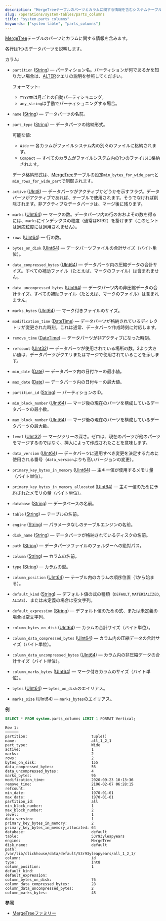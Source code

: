 ```yaml
---
description: "MergeTreeテーブルのパーツとカラムに関する情報を含むシステムテーブル。"
slug: /operations/system-tables/parts_columns
title: "system.parts_columns"
keywords: ["system table", "parts_columns"]
---
```


[MergeTree](../../engines/table-engines/mergetree-family/mergetree.md)テーブルのパーツとカラムに関する情報を含みます。

各行は1つのデータパーツを説明します。

カラム:

- `partition` ([String](../../sql-reference/data-types/string.md)) — パーティション名。パーティションが何であるかを知りたい場合は、[ALTER](../../sql-reference/statements/alter/index.md#query_language_queries_alter)クエリの説明を参照してください。

    フォーマット:

    - `YYYYMM`は月ごとの自動パーティショニング。
    - `any_string`は手動でパーティショニングする場合。

- `name` ([String](../../sql-reference/data-types/string.md)) — データパーツの名前。

- `part_type` ([String](../../sql-reference/data-types/string.md)) — データパーツの格納形式。

    可能な値:

    - `Wide` — 各カラムがファイルシステム内の別々のファイルに格納されます。
    - `Compact` — すべてのカラムがファイルシステム内の1つのファイルに格納されます。

    データ格納形式は、[MergeTree](../../engines/table-engines/mergetree-family/mergetree.md)テーブルの設定`min_bytes_for_wide_part`と`min_rows_for_wide_part`で制御されます。

- `active` ([UInt8](../../sql-reference/data-types/int-uint.md)) — データパーツがアクティブかどうかを示すフラグ。データパーツがアクティブであれば、テーブルで使用されます。そうでなければ削除されます。非アクティブなデータパーツは、マージ後に残ります。

- `marks` ([UInt64](../../sql-reference/data-types/int-uint.md)) — マークの数。データパーツ内の行のおおよその数を得るには、`marks`にインデックスの粒度（通常は8192）を掛けます（このヒントは適応粒度には適用されません）。

- `rows` ([UInt64](../../sql-reference/data-types/int-uint.md)) — 行の数。

- `bytes_on_disk` ([UInt64](../../sql-reference/data-types/int-uint.md)) — データパーツファイルの合計サイズ（バイト単位）。

- `data_compressed_bytes` ([UInt64](../../sql-reference/data-types/int-uint.md)) — データパーツ内の圧縮データの合計サイズ。すべての補助ファイル（たとえば、マークのファイル）は含まれません。

- `data_uncompressed_bytes` ([UInt64](../../sql-reference/data-types/int-uint.md)) — データパーツ内の非圧縮データの合計サイズ。すべての補助ファイル（たとえば、マークのファイル）は含まれません。

- `marks_bytes` ([UInt64](../../sql-reference/data-types/int-uint.md)) — マーク付きファイルのサイズ。

- `modification_time` ([DateTime](../../sql-reference/data-types/datetime.md)) — データパーツが格納されているディレクトリが変更された時刻。これは通常、データパーツ作成時刻に対応します。

- `remove_time` ([DateTime](../../sql-reference/data-types/datetime.md)) — データパーツが非アクティブになった時刻。

- `refcount` ([UInt32](../../sql-reference/data-types/int-uint.md)) — データパーツが使用されている場所の数。2より大きい値は、データパーツがクエリまたはマージで使用されていることを示します。

- `min_date` ([Date](../../sql-reference/data-types/date.md)) — データパーツ内の日付キーの最小値。

- `max_date` ([Date](../../sql-reference/data-types/date.md)) — データパーツ内の日付キーの最大値。

- `partition_id` ([String](../../sql-reference/data-types/string.md)) — パーティションのID。

- `min_block_number` ([UInt64](../../sql-reference/data-types/int-uint.md)) — マージ後の現在のパーツを構成しているデータパーツの最小数。

- `max_block_number` ([UInt64](../../sql-reference/data-types/int-uint.md)) — マージ後の現在のパーツを構成しているデータパーツの最大数。

- `level` ([UInt32](../../sql-reference/data-types/int-uint.md)) — マージツリーの深さ。ゼロは、現在のパーツが他のパーツをマージするのではなく、挿入によって作成されたことを意味します。

- `data_version` ([UInt64](../../sql-reference/data-types/int-uint.md)) — データパーツに適用すべき変更を決定するために使用される番号（`data_version`よりも高いバージョンの変更）。

- `primary_key_bytes_in_memory` ([UInt64](../../sql-reference/data-types/int-uint.md)) — 主キー値が使用するメモリ量（バイト単位）。

- `primary_key_bytes_in_memory_allocated` ([UInt64](../../sql-reference/data-types/int-uint.md)) — 主キー値のために予約されたメモリの量（バイト単位）。

- `database` ([String](../../sql-reference/data-types/string.md)) — データベースの名前。

- `table` ([String](../../sql-reference/data-types/string.md)) — テーブルの名前。

- `engine` ([String](../../sql-reference/data-types/string.md)) — パラメータなしのテーブルエンジンの名前。

- `disk_name` ([String](../../sql-reference/data-types/string.md)) — データパーツが格納されているディスクの名前。

- `path` ([String](../../sql-reference/data-types/string.md)) — データパーツファイルのフォルダーへの絶対パス。

- `column` ([String](../../sql-reference/data-types/string.md)) — カラムの名前。

- `type` ([String](../../sql-reference/data-types/string.md)) — カラムの型。

- `column_position` ([UInt64](../../sql-reference/data-types/int-uint.md)) — テーブル内のカラムの順序位置（1から始まる）。

- `default_kind` ([String](../../sql-reference/data-types/string.md)) — デフォルト値の式の種類（`DEFAULT`, `MATERIALIZED`, `ALIAS`）、または未定義の場合は空文字列。

- `default_expression` ([String](../../sql-reference/data-types/string.md)) — デフォルト値のための式、または未定義の場合は空文字列。

- `column_bytes_on_disk` ([UInt64](../../sql-reference/data-types/int-uint.md)) — カラムの合計サイズ（バイト単位）。

- `column_data_compressed_bytes` ([UInt64](../../sql-reference/data-types/int-uint.md)) — カラム内の圧縮データの合計サイズ（バイト単位）。

- `column_data_uncompressed_bytes` ([UInt64](../../sql-reference/data-types/int-uint.md)) — カラム内の非圧縮データの合計サイズ（バイト単位）。

- `column_marks_bytes` ([UInt64](../../sql-reference/data-types/int-uint.md)) — マーク付きカラムのサイズ（バイト単位）。

- `bytes` ([UInt64](../../sql-reference/data-types/int-uint.md)) — `bytes_on_disk`のエイリアス。

- `marks_size` ([UInt64](../../sql-reference/data-types/int-uint.md)) — `marks_bytes`のエイリアス。

**例**

``` sql
SELECT * FROM system.parts_columns LIMIT 1 FORMAT Vertical;
```

``` text
Row 1:
──────
partition:                             tuple()
name:                                  all_1_2_1
part_type:                             Wide
active:                                1
marks:                                 2
rows:                                  2
bytes_on_disk:                         155
data_compressed_bytes:                 56
data_uncompressed_bytes:               4
marks_bytes:                           96
modification_time:                     2020-09-23 10:13:36
remove_time:                           2106-02-07 06:28:15
refcount:                              1
min_date:                              1970-01-01
max_date:                              1970-01-01
partition_id:                          all
min_block_number:                      1
max_block_number:                      2
level:                                 1
data_version:                          1
primary_key_bytes_in_memory:           2
primary_key_bytes_in_memory_allocated: 64
database:                              default
table:                                 53r93yleapyears
engine:                                MergeTree
disk_name:                             default
path:                                  /var/lib/clickhouse/data/default/53r93yleapyears/all_1_2_1/
column:                                id
type:                                  Int8
column_position:                       1
default_kind:
default_expression:
column_bytes_on_disk:                  76
column_data_compressed_bytes:          28
column_data_uncompressed_bytes:        2
column_marks_bytes:                    48
```

**参照**

- [MergeTreeファミリー](../../engines/table-engines/mergetree-family/mergetree.md)
